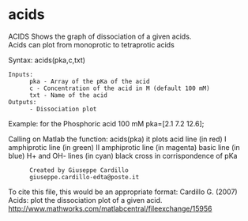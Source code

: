 # acids
ACIDS Shows the graph of dissociation of a given acids.<br/>
Acids can plot from monoprotic to tetraprotic acids

Syntax: acids(pka,c,txt)

    Inputs:
          pka - Array of the pKa of the acid
          c - Concentration of the acid in M (default 100 mM)
          txt - Name of the acid
    Outputs:
          - Dissociation plot

Example:
for the Phosphoric acid 100 mM
pka=[2.1 7.2 12.6];

  Calling on Matlab the function: 
     acids(pka)
it plots 
acid line (in red)
I amphiprotic line (in green)
II amphiprotic line (in magenta)
basic line (in blue)
H+ and OH- lines (in cyan)
black cross in corrispondence of pKa

          Created by Giuseppe Cardillo
          giuseppe.cardillo-edta@poste.it

To cite this file, this would be an appropriate format:
Cardillo G. (2007) Acids: plot the dissociation plot of a given acid. 
http://www.mathworks.com/matlabcentral/fileexchange/15956
